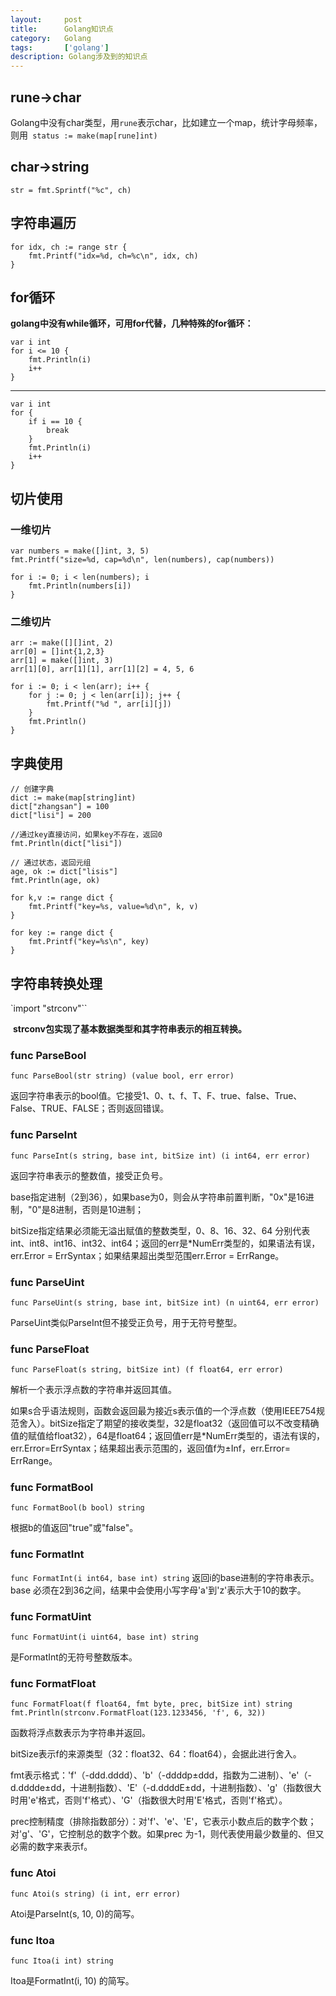 ```yaml
---
layout:     post
title:      Golang知识点
category:   Golang
tags:       ['golang']
description: Golang涉及到的知识点
---
```


## rune->char
Golang中没有char类型，用`rune`表示char，比如建立一个map，统计字母频率，则用` status := make(map[rune]int)`
## char->string
`str = fmt.Sprintf("%c", ch)`
## 字符串遍历
	for idx, ch := range str {
		fmt.Printf("idx=%d, ch=%c\n", idx, ch)
	}
## for循环
<b>golang中没有while循环，可用for代替，几种特殊的for循环：</b>

	var i int
	for i <= 10 {
		fmt.Println(i)
		i++
	}
---

	var i int
	for {
		if i == 10 {
			break
		}
		fmt.Println(i)
		i++
	}

## 切片使用
### 一维切片
	var numbers = make([]int, 3, 5)
	fmt.Printf("size=%d, cap=%d\n", len(numbers), cap(numbers))

	for i := 0; i < len(numbers); i
		fmt.Println(numbers[i])
	}
### 二维切片
	arr := make([][]int, 2)
	arr[0] = []int{1,2,3}
	arr[1] = make([]int, 3)
	arr[1][0], arr[1][1], arr[1][2] = 4, 5, 6
 	
	for i := 0; i < len(arr); i++ {
		for j := 0; j < len(arr[i]); j++ {
			fmt.Printf("%d ", arr[i][j])
		}
		fmt.Println()
	}
## 字典使用
	// 创建字典
	dict := make(map[string]int)
	dict["zhangsan"] = 100
	dict["lisi"] = 200
	
	//通过key直接访问，如果key不存在，返回0
	fmt.Println(dict["lisi"])

	// 通过状态，返回元组
	age, ok := dict["lisis"]
	fmt.Println(age, ok)
	
	for k,v := range dict {
		fmt.Printf("key=%s, value=%d\n", k, v)
	}
	
	for key := range dict {
		fmt.Printf("key=%s\n", key)
	}

## 字符串转换处理  
`import "strconv"``

&nbsp;<b>strconv包实现了基本数据类型和其字符串表示的相互转换。</b>
<br>

<h3>func ParseBool</h3>

`func ParseBool(str string) (value bool, err error)`

<p>返回字符串表示的bool值。它接受1、0、t、f、T、F、true、false、True、False、TRUE、FALSE；否则返回错误。</p>

### func ParseInt
`func ParseInt(s string, base int, bitSize int) (i int64, err error)`

返回字符串表示的整数值，接受正负号。

base指定进制（2到36），如果base为0，则会从字符串前置判断，"0x"是16进制，"0"是8进制，否则是10进制；

bitSize指定结果必须能无溢出赋值的整数类型，0、8、16、32、64 分别代表 int、int8、int16、int32、int64；返回的err是*NumErr类型的，如果语法有误，err.Error = ErrSyntax；如果结果超出类型范围err.Error = ErrRange。

### func ParseUint
`func ParseUint(s string, base int, bitSize int) (n uint64, err error)`

ParseUint类似ParseInt但不接受正负号，用于无符号整型。

### func ParseFloat
`func ParseFloat(s string, bitSize int) (f float64, err error)`

解析一个表示浮点数的字符串并返回其值。

如果s合乎语法规则，函数会返回最为接近s表示值的一个浮点数（使用IEEE754规范舍入）。bitSize指定了期望的接收类型，32是float32（返回值可以不改变精确值的赋值给float32），64是float64；返回值err是*NumErr类型的，语法有误的，err.Error=ErrSyntax；结果超出表示范围的，返回值f为±Inf，err.Error= ErrRange。

### func FormatBool
`func FormatBool(b bool) string`

根据b的值返回"true"或"false"。

### func FormatInt
`func FormatInt(i int64, base int) string`
返回i的base进制的字符串表示。base 必须在2到36之间，结果中会使用小写字母'a'到'z'表示大于10的数字。

### func FormatUint
`func FormatUint(i uint64, base int) string`

是FormatInt的无符号整数版本。

### func FormatFloat
	func FormatFloat(f float64, fmt byte, prec, bitSize int) string
	fmt.Println(strconv.FormatFloat(123.1233456, 'f', 6, 32)) 
函数将浮点数表示为字符串并返回。

bitSize表示f的来源类型（32：float32、64：float64），会据此进行舍入。

fmt表示格式：'f'（-ddd.dddd）、'b'（-ddddp±ddd，指数为二进制）、'e'（-d.dddde±dd，十进制指数）、'E'（-d.ddddE±dd，十进制指数）、'g'（指数很大时用'e'格式，否则'f'格式）、'G'（指数很大时用'E'格式，否则'f'格式）。

prec控制精度（排除指数部分）：对'f'、'e'、'E'，它表示小数点后的数字个数；对'g'、'G'，它控制总的数字个数。如果prec 为-1，则代表使用最少数量的、但又必需的数字来表示f。

### func Atoi
`func Atoi(s string) (i int, err error)`
</p>Atoi是ParseInt(s, 10, 0)的简写。</p>

### func Itoa
`func Itoa(i int) string`
</p>Itoa是FormatInt(i, 10) 的简写。</p>
